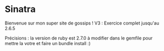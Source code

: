 # Sinatra
Bienvenue sur mon super site de gossips !
V3 : Exercice complet jusqu'au 2.6.5

Précisions : la version de ruby est 2.7.0
à modifier dans le gemfile pour mettre la votre et faire un bundle install :)
